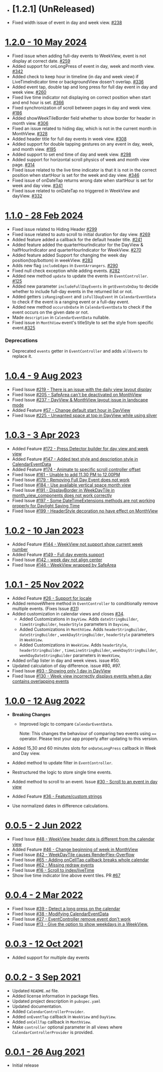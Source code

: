 - # [1.2.1] (UnReleased)
- Fixed width issue of event in day and week view. [#238](https://github.com/SimformSolutionsPvtLtd/flutter_calendar_view/issues/238)

# [1.2.0 - 10 May 2024](https://github.com/SimformSolutionsPvtLtd/flutter_calendar_view/tree/1.2.0)

- Fixed issue when adding full-day events to WeekView, event is not display at correct date.  [#259](https://github.com/SimformSolutionsPvtLtd/flutter_calendar_view/issues/259)
- Added support for onLongPress of event in day, week and month view. [#342](https://github.com/SimformSolutionsPvtLtd/flutter_calendar_view/pull/342)
- Added check to keep hour in timeline (in day and week view) if LiveTimeIndicator time or backgroundView dosen't overlap. [#336](https://github.com/SimformSolutionsPvtLtd/flutter_calendar_view/issues/336)
- Added event tap, double tap and long press for full day event in day and week view. [#260](https://github.com/SimformSolutionsPvtLtd/flutter_calendar_view/issues/260)
- Fixed live time indicator not displaying on correct position when start and end hour is set. [#366](https://github.com/SimformSolutionsPvtLtd/flutter_calendar_view/issues/366)
- Fixed synchronization of scroll between pages in day and week view. [#186](https://github.com/SimformSolutionsPvtLtd/flutter_calendar_view/issues/186)
- Added showWeekTileBorder field whether to show border for header in month view. [#306](https://github.com/SimformSolutionsPvtLtd/flutter_calendar_view/issues/306)
- Fixed an issue related to hiding day, which is not in the current month in MonthView. [#328](https://github.com/SimformSolutionsPvtLtd/flutter_calendar_view/issues/328)
- Added header title for full day events in week view. [#308](https://github.com/SimformSolutionsPvtLtd/flutter_calendar_view/issues/308) 
- Added support for double tapping gestures on any event in day, week, and month view. [#195](https://github.com/SimformSolutionsPvtLtd/flutter_calendar_view/issues/195)
- Added support to set end time of day and week view. [#298](https://github.com/SimformSolutionsPvtLtd/flutter_calendar_view/issues/298)
- Added support for horizontal scroll physics of week and month view page. [#314](https://github.com/SimformSolutionsPvtLtd/flutter_calendar_view/issues/314)
- Fixed issue related to the live time indicator is that it is not in the correct position when startHour is set for the week and day view. [#346](https://github.com/SimformSolutionsPvtLtd/flutter_calendar_view/issues/346)
- Fixed issue of onDateTap returns wrong date when startHour is set for week and day view. [#341](https://github.com/SimformSolutionsPvtLtd/flutter_calendar_view/issues/341)
- Fixed issue related to onDateTap no triggered in WeekView and dayView. [#332](https://github.com/SimformSolutionsPvtLtd/flutter_calendar_view/issues/332)

# [1.1.0 - 28 Feb 2024](https://github.com/SimformSolutionsPvtLtd/flutter_calendar_view/tree/1.1.0) 

- Fixed issue related to Hiding Header [#299](https://github.com/SimformSolutionsPvtLtd/flutter_calendar_view/pull/299)
- Fixed issue related to auto scroll to initial duration for day
  view. [#269](https://github.com/SimformSolutionsPvtLtd/flutter_calendar_view/issues/269)
- Added
  feature added a callback for the default header title. [#241](https://github.com/SimformSolutionsPvtLtd/flutter_calendar_view/issues/241)
- Added
  feature added the quarterHourIndicator for the DayView & halfHourIndicator and
  quarterHourIndicator for WeekView. [#270](https://github.com/SimformSolutionsPvtLtd/flutter_calendar_view/issues/270)
- Added
  feature added Support for changing the week day position(top/bottom) in weekView. [#283](https://github.com/SimformSolutionsPvtLtd/flutter_calendar_view/issues/283)
- Adds new flag `includeEdges` in `EventArrangers`. [#290](https://github.com/SimformSolutionsPvtLtd/flutter_calendar_view/pull/294)
- Fixed null check exception while adding events. [#282](https://github.com/SimformSolutionsPvtLtd/flutter_calendar_view/issues/282)
- Added new method `update` to update the events in `EventController`. [#125](https://github.com/SimformSolutionsPvtLtd/flutter_calendar_view/issues/125)
- Added new parameter `includeFullDayEvents` in `getEventsOnDay` to decide whether to include full-day events in the returned list or not.
- Added getters `isRangingEvent` and `isFullDayEvent` in `CalendarEventData` to check if the event is a ranging event or a full-day event.
- Added new method `occursOnDate` in `CalendarEventData` to check if the event occurs on the given date or not.
- Made `description` in `CalendarEventData` nullable.
- Fixed issue in `MonthView` event's titleStyle to set the style from specific event.[#325](https://github.com/SimformSolutionsPvtLtd/flutter_calendar_view/pull/325)
### Deprecations
  - Deprecated `events` getter in `EventController` and adds `allEvents` to replace it.

# [1.0.4 - 9 Aug 2023](https://github.com/SimformSolutionsPvtLtd/flutter_calendar_view/tree/1.0.4)

- Fixed
  Issue [#219 - There is an issue with the daily view layout display](https://github.com/SimformSolutionsPvtLtd/flutter_calendar_view/issues/219)
- Fixed
  Issue [#205 - SafeArea can't be deactivated on MonthView](https://github.com/SimformSolutionsPvtLtd/flutter_calendar_view/issues/205)
- Fixed
  Issue [#237 - DayView & MonthView layout issue in landscape mode](https://github.com/SimformSolutionsPvtLtd/flutter_calendar_view/issues/237)
- Added Feature
  [#57 - Change default start hour in DayView](https://github.com/SimformSolutionsPvtLtd/flutter_calendar_view/issues/57)
- Fixed
  Issue [#225 - Unwanted space at top in DayView while using sliver](https://github.com/SimformSolutionsPvtLtd/flutter_calendar_view/issues/225)

# [1.0.3 - 3 Apr 2023](https://github.com/SimformSolutionsPvtLtd/flutter_calendar_view/tree/1.0.3)

- Added
  Feature [#172 - Press Detector builder for day view and week view](https://github.com/SimformSolutionsPvtLtd/flutter_calendar_view/pull/172)
- Added
  Feature [#147 - Added text style and description style in CalendarEventData](https://github.com/SimformSolutionsPvtLtd/flutter_calendar_view/issues/147)
- Added
  Feature [#174 - Animate to specific scroll controller offset](https://github.com/SimformSolutionsPvtLtd/flutter_calendar_view/pull/174)
- Fixed
  Issue [#161 - Unable to add 11.30 PM to 12.00PM](https://github.com/SimformSolutionsPvtLtd/flutter_calendar_view/issues/161)
- Fixed
  Issue [#179 - Removing Full Day Event does not work](https://github.com/SimformSolutionsPvtLtd/flutter_calendar_view/issues/179)
- Fixed
  Issue [#184 - Use available vertical space month view](https://github.com/SimformSolutionsPvtLtd/flutter_calendar_view/issues/184)
- Fixed
  Issue [#191 - DisplayBorder in WeekDayTile in month_view_components does not work correctly](https://github.com/SimformSolutionsPvtLtd/flutter_calendar_view/issues/191)
- Fixed
  Issue [#197 - Some DateTimeExtensions methods are not working properly for Daylight Saving Time](https://github.com/SimformSolutionsPvtLtd/flutter_calendar_view/issues/197)
- Fixed
  Issue [#199 - HeaderStyle decoration no have effect on MonthView](https://github.com/SimformSolutionsPvtLtd/flutter_calendar_view/issues/199)

# [1.0.2 - 10 Jan 2023](https://github.com/SimformSolutionsPvtLtd/flutter_calendar_view/tree/1.0.2)

- Added
  Feature [#144 - WeekView not support show current week number](https://github.com/SimformSolutionsPvtLtd/flutter_calendar_view/issues/144)
- Added
  Feature [#149 - Full day events support](https://github.com/SimformSolutionsPvtLtd/flutter_calendar_view/issues/149)
- Fixed
  Issue [#142 - week day not align center](https://github.com/SimformSolutionsPvtLtd/flutter_calendar_view/issues/142)
- Fixed
  Issue [#146 - WeekView wrapped by SafeArea](https://github.com/SimformSolutionsPvtLtd/flutter_calendar_view/issues/146)

# [1.0.1 - 25 Nov 2022](https://github.com/SimformSolutionsPvtLtd/flutter_calendar_view/tree/1.0.1)

- Added
  Feature [#26 - Support for locale](https://github.com/SimformSolutionsPvtLtd/flutter_calendar_view/issues/26)
- Added removeWhere method in `EventController` to conditionally remove multiple
  events. (Fixes
  Issue [#31](https://github.com/SimformSolutionsPvtLtd/flutter_calendar_view/issues/31))
- Added customization in calendar views and
  closes [#34](https://github.com/SimformSolutionsPvtLtd/flutter_calendar_view/issues/34).
    - Added Customizations in `DayView`.
      Adds `dateStringBuilder`, `timeStringBuilder`, `headerStyle`
      parameters in `Dayview`,
    - Added Customizations in `MonthView`.
      Adds `headerStringBuilder`, `dateStringBuilder`
      , `weekDayStringBuilder`, `headerStyle` parameters in `WeekView`.
    - Added Customizations in `WeekView`.
      Adds `headerStyle`,  `headerStringBuilder`
      , `timeLineStringBuilder`, `weekDayStringBuilder`, `weekDayDateStringBuilder`
      parameters
      in `WeekView`,
- Added onTap lister in day and week views. issue #50.
- Updated calculation of day difference. issue #80, #97.
- Fixed
  Issue [#93 - Showing only 1 day in DayView](https://github.com/SimformSolutionsPvtLtd/flutter_calendar_view/issues/93)
- Fixed
  Issue [#130 - Week view incorrectly displays events when a day contains overlapping events](https://github.com/SimformSolutionsPvtLtd/flutter_calendar_view/issues/130)

# [1.0.0 - 12 Aug 2022](https://github.com/SimformSolutionsPvtLtd/flutter_calendar_view/tree/1.0.0)

- **Breaking Changes**
    - Improved logic to compare `CalendarEventData`.

      Note: This changes the behaviour of comparing two events using `==`
      operator. Please test your
      app properly after updating to this version.

- Added 15,30 and 60 minutes slots for `onDateLongPress` callback in Week and
  Day view.
- Added method to update filter in `EventController`.
- Restructured the logic to store single time events.
- Added method to scroll to an event.
  Issue [#30 - Scroll to an event in day view](https://github.com/SimformSolutionsPvtLtd/flutter_calendar_view/issues/30)
- Added
  Feature [#36 - Feature/custom strings](https://github.com/SimformSolutionsPvtLtd/flutter_calendar_view/pull/36)
- Use normalized dates in difference calculations.

# [0.0.5 - 2 Jun 2022](https://github.com/SimformSolutionsPvtLtd/flutter_calendar_view/tree/0.0.5)

- Fixed
  Issue [#48 - WeekView header date is different from the calendar view](https://github.com/SimformSolutionsPvtLtd/flutter_calendar_view/issues/48)
- Added
  Feature [#46 - Change beginning of week in MonthView](https://github.com/SimformSolutionsPvtLtd/flutter_calendar_view/issues/46)
- Fixed
  Issue [#42 - WeekDayTile causes RenderFlex-Overflow](https://github.com/SimformSolutionsPvtLtd/flutter_calendar_view/issues/42)
- Fixed
  Issue [#65 - Adding onCellTap callback breaks whole calendar](https://github.com/SimformSolutionsPvtLtd/flutter_calendar_view/issues/65)
- Fixed
  Issue [#62 - Missing redraw events](https://github.com/SimformSolutionsPvtLtd/flutter_calendar_view/issues/62)
- Fixed
  Issue [#16 - Scroll to index/liveTime](https://github.com/SimformSolutionsPvtLtd/flutter_calendar_view/issues/16)
- Show live time indicator line above event tiles.
  PR [#67](https://github.com/SimformSolutionsPvtLtd/flutter_calendar_view/pull/67)

# [0.0.4 - 2 Mar 2022](https://github.com/SimformSolutionsPvtLtd/flutter_calendar_view/tree/0.0.4)

- Fixed
  Issue [#39 - Detect a long press on the calendar](https://github.com/SimformSolutionsPvtLtd/flutter_calendar_view/issues/39)
- Fixed
  Issue [#38 - Modifying CalendarEventData](https://github.com/SimformSolutionsPvtLtd/flutter_calendar_view/issues/38)
- Fixed
  Issue [#27 - EventController remove event don't work](https://github.com/SimformSolutionsPvtLtd/flutter_calendar_view/issues/27)
- Fixed
  Issue [#13 - Give the option to show weekdays in a WeekView.](https://github.com/SimformSolutionsPvtLtd/flutter_calendar_view/issues/13)

# [0.0.3 - 12 Oct 2021](https://github.com/SimformSolutionsPvtLtd/flutter_calendar_view/tree/0.0.3)

- Added support for multiple day events

# [0.0.2 - 3 Sep 2021](https://github.com/SimformSolutionsPvtLtd/flutter_calendar_view/tree/0.0.2)

- Updated `README.md` file.
- Added license information in package files.
- Updated project description in `pubspec.yaml`
- Updated documentation.
- Added `CalendarControllerProvider`.
- Added `onEventTap` callback in `WeekView` and `DayView`.
- Added `onCellTap` callback in `MonthView`.
- Make `controller` optional parameter in all views
  where `CalendarControllerProvider` is provided.

# [0.0.1 - 26 Aug 2021](https://github.com/SimformSolutionsPvtLtd/flutter_calendar_view/tree/0.0.1)

- Initial release
